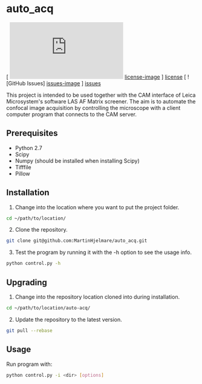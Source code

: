 auto_acq
========

[ ![License] [license-image] ] [license]
[ ![GitHub Issues] [issues-image] ] [issues]

This project is intended to be used together with the CAM interface of
Leica Microsystem's software LAS AF Matrix screener. The aim is to automate
the confocal image acquisition by controlling the microscope with a client
computer program that connects to the CAM server.

Prerequisites
-------------

- Python 2.7
- Scipy
- Numpy (should be installed when installing Scipy)
- Tifffile
- Pillow

Installation
------------
1. Change into the location where you want to put the project folder.

```bash
cd ~/path/to/location/
```

2. Clone the repository.

```bash
git clone git@github.com:MartinHjelmare/auto_acq.git
```

3. Test the program by running it with the -h option to see the usage info.

```bash
python control.py -h
```

Upgrading
---------

1. Change into the repository location cloned into during installation.

```bash
cd ~/path/to/location/auto-acq/
```

2. Update the repository to the latest version.

```bash
git pull --rebase
```


Usage
-----

Run program with:

```bash
python control.py -i <dir> [options]
```

[issues-image]: http://img.shields.io/github/issues/MartinHjelmare/auto_acq.svg
[issues]: https://github.com/MartinHjelmare/auto_acq/issues

[license-image]: http://img.shields.io/badge/license-GPLv3-blue.svg
[license]: https://www.gnu.org/copyleft/gpl.html
